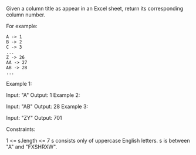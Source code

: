 Given a column title as appear in an Excel sheet, return its corresponding column number.

For example:

    A -> 1
    B -> 2
    C -> 3
    ...
    Z -> 26
    AA -> 27
    AB -> 28
    ...

Example 1:

Input: "A"
Output: 1
Example 2:

Input: "AB"
Output: 28
Example 3:

Input: "ZY"
Output: 701

Constraints:

1 <= s.length <= 7
s consists only of uppercase English letters.
s is between "A" and "FXSHRXW".
